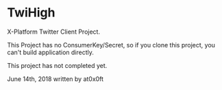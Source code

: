 # TwiHigh
X-Platform Twitter Client Project.

This Project has no ConsumerKey/Secret, so if you clone this project, you can't build application directly.

This project has not completed yet.

June 14th, 2018 written by at0x0ft
